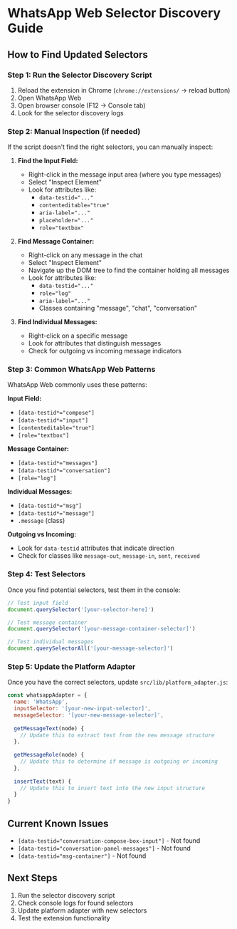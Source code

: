 # WhatsApp Web Selector Discovery Guide

## How to Find Updated Selectors

### Step 1: Run the Selector Discovery Script
1. Reload the extension in Chrome (`chrome://extensions/` → reload button)
2. Open WhatsApp Web
3. Open browser console (F12 → Console tab)
4. Look for the selector discovery logs

### Step 2: Manual Inspection (if needed)
If the script doesn't find the right selectors, you can manually inspect:

1. **Find the Input Field:**
   - Right-click in the message input area (where you type messages)
   - Select "Inspect Element"
   - Look for attributes like:
     - `data-testid="..."`
     - `contenteditable="true"`
     - `aria-label="..."`
     - `placeholder="..."`
     - `role="textbox"`

2. **Find Message Container:**
   - Right-click on any message in the chat
   - Select "Inspect Element"
   - Navigate up the DOM tree to find the container holding all messages
   - Look for attributes like:
     - `data-testid="..."`
     - `role="log"`
     - `aria-label="..."`
     - Classes containing "message", "chat", "conversation"

3. **Find Individual Messages:**
   - Right-click on a specific message
   - Look for attributes that distinguish messages
   - Check for outgoing vs incoming message indicators

### Step 3: Common WhatsApp Web Patterns
WhatsApp Web commonly uses these patterns:

**Input Field:**
- `[data-testid*="compose"]`
- `[data-testid*="input"]`
- `[contenteditable="true"]`
- `[role="textbox"]`

**Message Container:**
- `[data-testid*="messages"]`
- `[data-testid*="conversation"]`
- `[role="log"]`

**Individual Messages:**
- `[data-testid*="msg"]`
- `[data-testid*="message"]`
- `.message` (class)

**Outgoing vs Incoming:**
- Look for `data-testid` attributes that indicate direction
- Check for classes like `message-out`, `message-in`, `sent`, `received`

### Step 4: Test Selectors
Once you find potential selectors, test them in the console:
```javascript
// Test input field
document.querySelector('[your-selector-here]')

// Test message container
document.querySelector('[your-message-container-selector]')

// Test individual messages
document.querySelectorAll('[your-message-selector]')
```

### Step 5: Update the Platform Adapter
Once you have the correct selectors, update `src/lib/platform_adapter.js`:

```javascript
const whatsappAdapter = {
  name: 'WhatsApp',
  inputSelector: '[your-new-input-selector]',
  messageSelector: '[your-new-message-selector]',
  
  getMessageText(node) {
    // Update this to extract text from the new message structure
  },
  
  getMessageRole(node) {
    // Update this to determine if message is outgoing or incoming
  },
  
  insertText(text) {
    // Update this to insert text into the new input structure
  }
}
```

## Current Known Issues
- `[data-testid="conversation-compose-box-input"]` - Not found
- `[data-testid="conversation-panel-messages"]` - Not found
- `[data-testid="msg-container"]` - Not found

## Next Steps
1. Run the selector discovery script
2. Check console logs for found selectors
3. Update platform adapter with new selectors
4. Test the extension functionality
